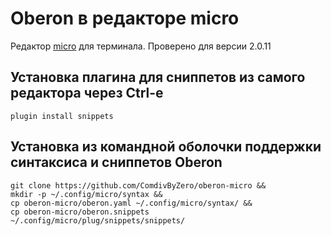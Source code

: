 # Oberon в редакторе micro

Редактор [micro](https://micro-editor.github.io/) для терминала.
Проверено для версии 2.0.11

## Установка плагина для сниппетов из самого редактора через Ctrl-e
    plugin install snippets

## Установка из командной оболочки поддержки синтаксиса и сниппетов Oberon
    git clone https://github.com/ComdivByZero/oberon-micro &&
    mkdir -p ~/.config/micro/syntax &&
    cp oberon-micro/oberon.yaml ~/.config/micro/syntax/ &&
    cp oberon-micro/oberon.snippets ~/.config/micro/plug/snippets/snippets/

